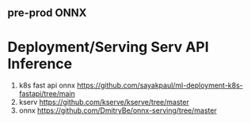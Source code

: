 ## pre-prod ONNX

# Deployment/Serving  Serv API Inference
1. k8s fast api onnx
https://github.com/sayakpaul/ml-deployment-k8s-fastapi/tree/main
2. kserv
https://github.com/kserve/kserve/tree/master
3. onnx 
https://github.com/DmitryBe/onnx-serving/tree/master